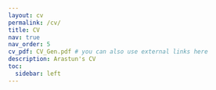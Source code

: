```yaml
---
layout: cv
permalink: /cv/
title: CV
nav: true
nav_order: 5
cv_pdf: CV_Gen.pdf # you can also use external links here
description: Arastun's CV
toc:
  sidebar: left
---
```

